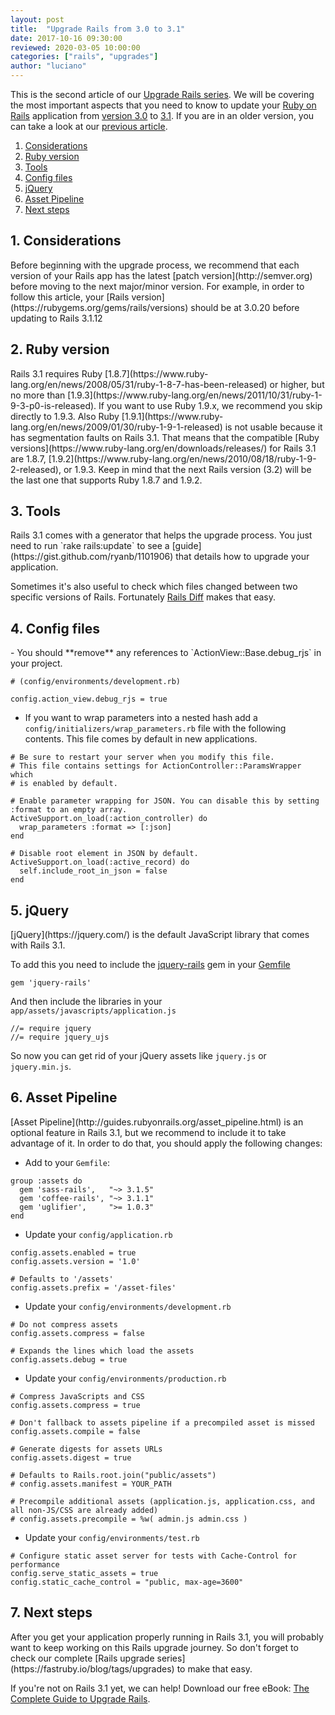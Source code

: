 ```yaml
---
layout: post
title:  "Upgrade Rails from 3.0 to 3.1"
date: 2017-10-16 09:30:00
reviewed: 2020-03-05 10:00:00
categories: ["rails", "upgrades"]
author: "luciano"
---
```


This is the second article of our [Upgrade Rails series](https://fastruby.io/blog/tags/upgrades). We will be covering the most important aspects that you need to know to update your [Ruby on Rails](http://rubyonrails.org/) application from [version 3.0](http://guides.rubyonrails.org/3_0_release_notes.html) to [3.1](http://guides.rubyonrails.org/3_1_release_notes.html). If you are in an older version, you can take a look at our [previous article](https://fastruby.io/blog/rails/upgrades/upgrade-to-rails-3.html).

<!--more-->

1. [Considerations](#considerations)
2. [Ruby version](#ruby-version)
3. [Tools](#tools)
4. [Config files](#config-files)
5. [jQuery](#jquery)
6. [Asset Pipeline](#asset_pipeline)
7. [Next steps](#next-steps)


<h2 id="considerations">1. Considerations</h2>
Before beginning with the upgrade process, we recommend that each version of your Rails app has the latest [patch version](http://semver.org) before moving to the next major/minor version. For example, in order to follow this article, your [Rails version](https://rubygems.org/gems/rails/versions) should be at 3.0.20 before updating to Rails 3.1.12

<h2 id="ruby-version">2. Ruby version</h2>
Rails 3.1 requires Ruby [1.8.7](https://www.ruby-lang.org/en/news/2008/05/31/ruby-1-8-7-has-been-released) or higher, but no more than [1.9.3](https://www.ruby-lang.org/en/news/2011/10/31/ruby-1-9-3-p0-is-released). If you want to use Ruby 1.9.x, we recommend you skip directly to 1.9.3. Also Ruby [1.9.1](https://www.ruby-lang.org/en/news/2009/01/30/ruby-1-9-1-released) is not usable because it has segmentation faults on Rails 3.1. That means that the compatible [Ruby versions](https://www.ruby-lang.org/en/downloads/releases/) for Rails 3.1 are 1.8.7, [1.9.2](https://www.ruby-lang.org/en/news/2010/08/18/ruby-1-9-2-released), or 1.9.3. Keep in mind that the next Rails version (3.2) will be the last one that supports Ruby 1.8.7 and 1.9.2.

<h2 id="tools">3. Tools</h2>
Rails 3.1 comes with a generator that helps the upgrade process. You just need to run `rake rails:update` to see a [guide](https://gist.github.com/ryanb/1101906) that details how to upgrade your application.

Sometimes it's also useful to check which files changed between two specific versions of Rails. Fortunately [Rails Diff](http://railsdiff.org/3.0.20/3.1.12) makes that easy.

<h2 id="config-files">4. Config files</h2>
- You should **remove** any references to `ActionView::Base.debug_rjs` in your project.

```
# (config/environments/development.rb)

config.action_view.debug_rjs = true
```

- If you want to wrap parameters into a nested hash add a `config/initializers/wrap_parameters.rb` file with the following contents. This file comes by default in new applications.

```
# Be sure to restart your server when you modify this file.
# This file contains settings for ActionController::ParamsWrapper which
# is enabled by default.

# Enable parameter wrapping for JSON. You can disable this by setting :format to an empty array.
ActiveSupport.on_load(:action_controller) do
  wrap_parameters :format => [:json]
end

# Disable root element in JSON by default.
ActiveSupport.on_load(:active_record) do
  self.include_root_in_json = false
end
```

<h2 id="jquery">5. jQuery</h2>
[jQuery](https://jquery.com/) is the default JavaScript library that comes with Rails 3.1.

To add this you need to include the [jquery-rails](https://github.com/rails/jquery-rails) gem in your [Gemfile](https://bundler.io/gemfile.html)

```
gem 'jquery-rails'
```

And then include the libraries in your `app/assets/javascripts/application.js`

```
//= require jquery
//= require jquery_ujs
```

So now you can get rid of your jQuery assets like `jquery.js` or `jquery.min.js`.

<h2 id="asset_pipeline">6. Asset Pipeline</h2>
[Asset Pipeline](http://guides.rubyonrails.org/asset_pipeline.html) is an optional feature in Rails 3.1, but we recommend to include it to take advantage of it. In order to do that, you should apply the following changes:

- Add to your `Gemfile`:

```
group :assets do
  gem 'sass-rails',   "~> 3.1.5"
  gem 'coffee-rails', "~> 3.1.1"
  gem 'uglifier',     ">= 1.0.3"
end
```

- Update your `config/application.rb`

```
config.assets.enabled = true
config.assets.version = '1.0'

# Defaults to '/assets'
config.assets.prefix = '/asset-files'
```

- Update your `config/environments/development.rb`

```
# Do not compress assets
config.assets.compress = false

# Expands the lines which load the assets
config.assets.debug = true
```

- Update your `config/environments/production.rb`

```
# Compress JavaScripts and CSS
config.assets.compress = true

# Don't fallback to assets pipeline if a precompiled asset is missed
config.assets.compile = false

# Generate digests for assets URLs
config.assets.digest = true

# Defaults to Rails.root.join("public/assets")
# config.assets.manifest = YOUR_PATH

# Precompile additional assets (application.js, application.css, and all non-JS/CSS are already added)
# config.assets.precompile = %w( admin.js admin.css )
```

- Update your `config/environments/test.rb`

```
# Configure static asset server for tests with Cache-Control for performance
config.serve_static_assets = true
config.static_cache_control = "public, max-age=3600"
```

<h2 id="next-steps">7. Next steps</h2>
After you get your application properly running in Rails 3.1, you will probably want to keep working on this Rails upgrade journey. So don't forget to check our complete [Rails upgrade series](https://fastruby.io/blog/tags/upgrades) to make that easy.

If you're not on Rails 3.1 yet, we can help! Download our free eBook: [The Complete Guide to Upgrade Rails](https://www.fastruby.io/).
